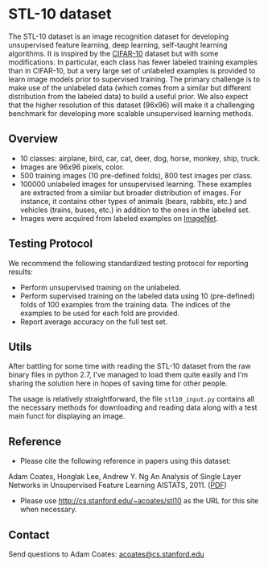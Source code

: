 # STL-10 dataset

The STL-10 dataset is an image recognition dataset for developing unsupervised feature learning, deep learning, self-taught learning algorithms. It is inspired by the [CIFAR-10](http://www.cs.toronto.edu/~kriz/cifar.html) dataset but with some modifications. In particular, each class has fewer labeled training examples than in CIFAR-10, but a very large set of unlabeled examples is provided to learn image models prior to supervised training. The primary challenge is to make use of the unlabeled data (which comes from a similar but different distribution from the labeled data) to build a useful prior. We also expect that the higher resolution of this dataset (96x96) will make it a challenging benchmark for developing more scalable unsupervised learning methods.

## Overview
- 10 classes: airplane, bird, car, cat, deer, dog, horse, monkey, ship, truck.
- Images are 96x96 pixels, color.
- 500 training images (10 pre-defined folds), 800 test images per class.
- 100000 unlabeled images for unsupervised learning. These examples are extracted from a similar but broader distribution of images. For instance, it contains other types of animals (bears, rabbits, etc.) and vehicles (trains, buses, etc.) in addition to the ones in the labeled set.
- Images were acquired from labeled examples on [ImageNet](http://www.image-net.org/).

## Testing Protocol
We recommend the following standardized testing protocol for reporting results: 
- Perform unsupervised training on the unlabeled.
- Perform supervised training on the labeled data using 10 (pre-defined) folds of 100 examples from the training data. The indices of the examples to be used for each fold are provided.
- Report average accuracy on the full test set.

## Utils
After battling for some time with reading the STL-10 dataset from the raw binary files in python 2.7, I've managed to load them quite easily and I'm sharing the solution here in hopes of saving time for other people.

The usage is relatively straightforward, the file `stl10_input.py` contains all the necessary methods for downloading and reading data along with a test main funct for displaying an image.

## Reference
* Please cite the following reference in papers using this dataset:

Adam Coates, Honglak Lee, Andrew Y. Ng An Analysis of Single Layer Networks in Unsupervised Feature Learning AISTATS, 2011. ([PDF](http://cs.stanford.edu/~acoates/papers/coatesleeng_aistats_2011.pdf))
* Please use http://cs.stanford.edu/~acoates/stl10 as the URL for this site when necessary.

## Contact
Send questions to Adam Coates: acoates@cs.stanford.edu
